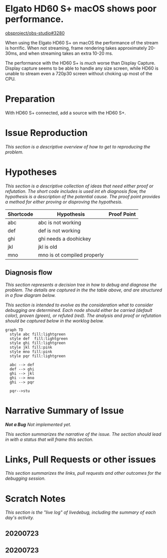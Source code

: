 
#  Elgato HD60 S+ macOS shows poor performance.

[obsproject/obs-studio#3280](https://github.com/obsproject/obs-studio/issues/3280)

When using the  Elgato HD60 S+ on macOS the performance of
the stream is horrific.  When not streaming, frame rendering takes approximately 20-30ms, and when streaming takes an extra 10-20 ms.

The performance with the HD60 S+ is *much* worse than Display Capture.  Display capture seems to be able to handle any size screen, while HD60 is unable to stream even a 720p30 screen without choking up most of the CPU.

# Preparation

With HD60 S+ connected, add a source with the HD60 S+.

# Issue Reproduction

_This section is a descriptive overview of how to get to reproducing the problem._

# Hypotheses

_This section is a descriptive collection of ideas that need either proof or refutation.  The short code includes is used int eh diagnosis flow, the hypothesis is a description of the potential cause.  The proof point provides a method for either proving or disproving the hypothesis._

| Shortcode             | Hypothesis                                                      | Proof Point |
| --------------------- | --------------------------------------------------------------- | ----------- |
| abc        | abc is not working                                 |             |
| def        | def is not working                          |             |
| ghi   | ghi needs a doohickey |             |
| jkl | jkl is old                     |             |
| mno   | mno is ot compiled properly      |             |

## Diagnosis flow

_This section represents a decision tree in how to debug and diagnose the problem.
The details are captured in the the table above, and are structured in a flow
diagram below._

_This section is intended to evolve as the consideration what to consider debugging are
determined.  Each node should either be carried (default color), proven (green), or
refuted (red).  The analysis and proof or refutation should be captured below in the worklog below._

```mermaid
graph TD
  style abc fill:lightgreen
  style def  fill:lightgreen
  style ghi fill:lightgreen
  style jkl fill:pink
  style mno fill:pink
  style pqr fill:lightgreen

  abc --> def
  def --> ghi
  ghi --> jkl
  ghi --> mno
  ghi --> pqr

  pqr-->stu

```

# Narrative Summary of Issue

_**Not a Bug** Not implemented yet._

_This section summarizes the narrative of the issue.  The section should lead
in with a status that will frame this section._


# Links, Pull Requests or other issues

_This section summarizes the links, pull requests and other outcomes for the debugging session._


# Scratch Notes

_This section is the "live log" of livedebug, including the summary of each day's
activity._

## 20200723

## 20200723
